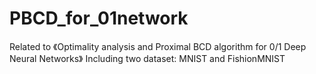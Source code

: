 # PBCD_for_01network
Related to 《Optimality analysis and Proximal BCD algorithm for 0/1 Deep Neural Networks》
Including two dataset: MNIST and FishionMNIST

